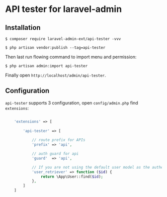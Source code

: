 API tester for laravel-admin
============================

## Installation

```
$ composer require laravel-admin-ext/api-tester -vvv

$ php artisan vendor:publish --tag=api-tester

```

Then last run flowing command to import menu and permission: 

```
$ php artisan admin:import api-tester
```

Finally open `http://localhost/admin/api-tester`.

## Configuration

`api-tester` supports 3 configuration, open `config/admin.php` find `extensions`:
```php

    'extensions' => [
    
        'api-tester' => [
        
            // route prefix for APIs
            'prefix' => 'api',

            // auth guard for api
            'guard'  => 'api',

            // If you are not using the default user model as the authentication model, set it up
            'user_retriever' => function ($id) {
                return \App\User::find($id);
            },
        ]
    ]

```
